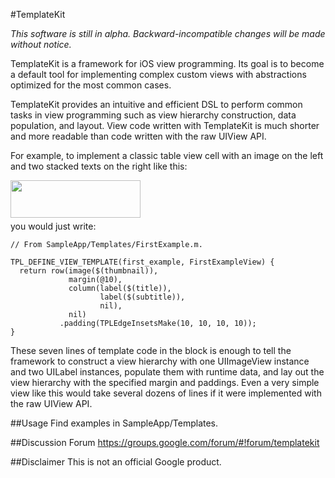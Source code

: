 #TemplateKit

*This software is still in alpha. Backward-incompatible changes will
be made without notice.*

TemplateKit is a framework for iOS view programming. Its goal is to
become a default tool for implementing complex custom views with
abstractions optimized for the most common cases.

TemplateKit provides an intuitive and efficient DSL to perform common
tasks in view programming such as view hierarchy construction, data
population, and layout. View code written with TemplateKit is much
shorter and more readable than code written with the raw UIView API.

For example, to implement a classic table view cell with an image on
the left and two stacked texts on the right like this:

<img src="https://github.com/google/templatekit/blob/master/ExampleView.png" align="left" height="60" width="208" /><br><br><br>

you would just write:

    // From SampleApp/Templates/FirstExample.m.
    
    TPL_DEFINE_VIEW_TEMPLATE(first_example, FirstExampleView) {
      return row(image($(thumbnail)),
                 margin(@10),
                 column(label($(title)),
                        label($(subtitle)),
                        nil),
                 nil)
               .padding(TPLEdgeInsetsMake(10, 10, 10, 10));
    }

These seven lines of template code in the block is enough to tell the framework to
construct a view hierarchy with one UIImageView instance and two UILabel instances,
populate them with runtime data, and lay out the view hierarchy with the specified
margin and paddings. Even a very simple view like this would take several dozens of
lines if it were implemented with the raw UIView API.

##Usage
Find examples in SampleApp/Templates.

##Discussion Forum
https://groups.google.com/forum/#!forum/templatekit

##Disclaimer
This is not an official Google product.
